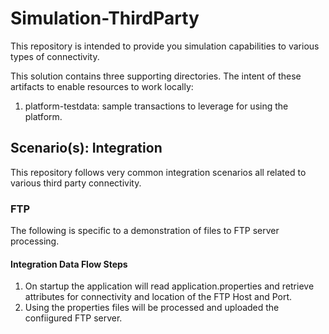 # Simulation-ThirdParty
This repository is intended to provide you simulation capabilities to various types of connectivity.

This solution contains three supporting directories. The intent of these artifacts to enable
resources to work locally: <br/>
1. platform-testdata: sample transactions to leverage for using the platform. 

## Scenario(s): Integration 
This repository follows very common integration scenarios all related to various third party 
connectivity.

### FTP
The following is specific to a demonstration of files to FTP server processing.

#### Integration Data Flow Steps
 1. On startup the application will read application.properties and retrieve attributes for connectivity
    and location of the FTP Host and Port. 
 2. Using the properties files will be processed and uploaded the confiigured FTP server.


    

